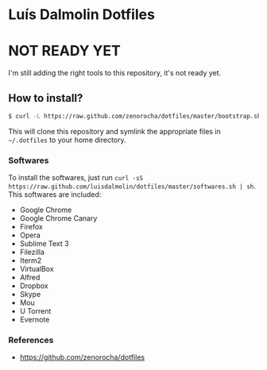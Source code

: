 # Luís Dalmolin Dotfiles

# NOT READY YET

I'm still adding the right tools to this repository, it's not ready yet.

## How to install?

```sh
$ curl -L https://raw.github.com/zenorocha/dotfiles/master/bootstrap.sh | sh
```

This will clone this repository and symlink the appropriate files in `~/.dotfiles` to your home directory.

### Softwares

To install the softwares, just run `curl -sS https://raw.github.com/luisdalmolin/dotfiles/master/softwares.sh | sh`. This softwares are included: 

* Google Chrome
* Google Chrome Canary
* Firefox
* Opera
* Sublime Text 3
* Filezilla
* Iterm2
* VirtualBox
* Alfred
* Dropbox
* Skype
* Mou
* U Torrent
* Evernote

### References

* https://github.com/zenorocha/dotfiles